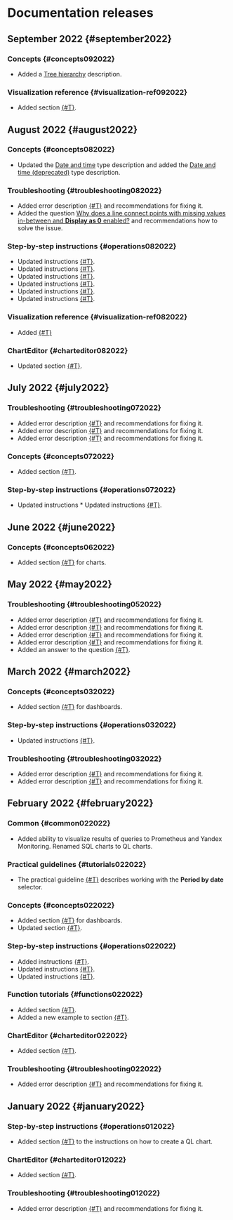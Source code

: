 # Documentation releases

## September 2022 {#september2022}

### Concepts {#concepts092022}

* Added a [Tree hierarchy](concepts/data-types.md#tree-hierarchy) description.

### Visualization reference {#visualization-ref092022}

* Added section [{#T}](visualization-ref/combined-chart.md).

## August 2022 {#august2022}

### Concepts {#concepts082022}

* Updated the [Date and time](concepts/data-types.md#datetime) type description and added the [Date and time (deprecated)](concepts/data-types.md#datetime-old) type description.

### Troubleshooting {#troubleshooting082022}

* Added error description [{#T}](troubleshooting/errors/ERR-DS_API-INVALID_GROUP_BY_CONFIGURATION.md) and recommendations for fixing it.
* Added the question [Why does a line connect points with missing values in-between and **Display as 0** enabled?](faq.md#null-setting-in-charts) and recommendations how to solve the issue.

### Step-by-step instructions {#operations082022}

* Updated instructions [{#T}](visualization-ref/pivot-table-chart.md#create-diagram).
* Updated instructions [{#T}](visualization-ref/column-chart.md#create-diagram).
* Updated instructions [{#T}](visualization-ref/bar-chart.md#create-diagram).
* Updated instructions [{#T}](visualization-ref/area-chart.md#create-diagram).
* Updated instructions [{#T}](visualization-ref/line-chart.md#create-diagram).
* Updated instructions [{#T}](visualization-ref/scatter-chart.md#create-diagram).

### Visualization reference {#visualization-ref082022}

* Added [{#T}](visualization-ref/index.md)

### ChartEditor {#charteditor082022}

* Updated section [{#T}](editor/index.md).

## July 2022 {#july2022}

### Troubleshooting {#troubleshooting072022}

* Added error description [{#T}](troubleshooting/errors/ERR-DS_API-FILTER-MEASURE_UNSUPPORTED.md) and recommendations for fixing it.
* Added error description [{#T}](troubleshooting/errors/ERR-US-BAD_REQUEST-ALREADY_EXISTS.md) and recommendations for fixing it.
* Added error description [{#T}](troubleshooting/errors/ERR-DS_API-FORMULA-VALIDATION-WIN_FUNC-BFB_UNSELECTED_DIMENSION.md) and recommendations for fixing it.

### Concepts {#concepts072022}

* Added section [{#T}](concepts/chart/measure-values.md).

### Step-by-step instructions {#operations072022}

* Updated instructions * Updated instructions [{#T}](visualization-ref/table-chart.md#create-diagram).

## June 2022 {#june2022}

### Concepts {#concepts062022}

* Added section [{#T}](concepts/chart/index.md#versioning) for charts.

## May 2022 {#may2022}

### Troubleshooting {#troubleshooting052022}

* Added error description [{#T}](troubleshooting/errors/ERR-DS_API-DB-CHYT-CLIQUE-INVALID_SPECIFICATION.md) and recommendations for fixing it.
* Added error description [{#T}](troubleshooting/errors/ERR-DS_API-DB-CHYT-CLIQUE-NOT_RUNNING.md) and recommendations for fixing it.
* Added error description [{#T}](troubleshooting/errors/ERR-DS_API-DB-CHYT-CLIQUE-SUSPENDED.md) and recommendations for fixing it.
* Added error description [{#T}](troubleshooting/errors/ERR-DS_API-DB-CHYT-AUTH_FAILED.md) and recommendations for fixing it.
* Added an answer to the question [{#T}](faq.md#why-ifnull-zn-are-null).

## March 2022 {#march2022}

### Concepts {#concepts032022}

* Added section [{#T}](concepts/dashboard.md#diagnostics) for dashboards.

### Step-by-step instructions {#operations032022}

* Updated instructions [{#T}](operations/connection/create-google-sheets.md).

### Troubleshooting {#troubleshooting032022}

* Added error description [{#T}](troubleshooting/errors/ERR-DS_API-FORMULA-VALIDATION-LOD-INVALID_TOPLEVEL_DIMENSIONS.md) and recommendations for fixing it.
* Added error description [{#T}](troubleshooting/errors/ERR-DS_API-FORMULA-VALIDATION-LOD-INCOMPATIBLE_DIMENSIONS.md) and recommendations for fixing it.

## February 2022 {#february2022}

### Common {#common022022}

* Added ability to visualize results of queries to Prometheus and Yandex Monitoring. Renamed SQL charts to QL charts.

### Practical guidelines {#tutorials022022}

* The practical guideline [{#T}](tutorials/data-from-ch-to-sql-chart.md) describes working with the **Period by date** selector.

### Concepts {#concepts022022}

* Added section [{#T}](concepts/dashboard.md#auto-update) for dashboards.
* Updated section [{#T}](concepts/chart/index.md).

### Step-by-step instructions {#operations022022}

* Added instructions [{#T}](operations/chart/add-guid.md).
* Updated instructions [{#T}](operations/dashboard/add-selector.md).
* Updated instructions [{#T}](operations/chart/create-sql-chart.md).

### Function tutorials {#functions022022}

* Added section [{#T}](concepts/lod-aggregation.md).
* Added a new example to section [{#T}](concepts/window-function-tutorial.md#usage-window-function).

### ChartEditor {#charteditor022022}

* Added section [{#T}](editor/sources/connections.md).

### Troubleshooting {#troubleshooting022022}

* Added error description [{#T}](troubleshooting/errors/ERR-DS_API-SOURCE_ACCESS_DENIED-INVALID_TOKEN.md) and recommendations for fixing it.

## January 2022 {#january2022}

### Step-by-step instructions {#operations012022}

* Added section [{#T}](operations/chart/create-sql-chart.md#selector-parameters) to the instructions on how to create a QL chart.

### ChartEditor {#charteditor012022}

* Added section [{#T}](editor/notifications.md).

### Troubleshooting {#troubleshooting012022}

* Added error description [{#T}](troubleshooting/errors/ERR-DS_API-DB-CHYT-CLIQUE-ACCESS_DENIED.md) and recommendations for fixing it.
